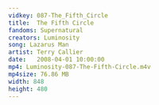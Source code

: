 ```yaml
---
vidkey: 087-The_Fifth_Circle
title:  The Fifth Circle
fandoms: Supernatural
creators: Luminosity
song: Lazarus Man
artist: Terry Callier
date:   2008-04-01 10:00:00
mp4: Luminosity-087-The-Fifth-Circle.m4v
mp4size: 76.86 MB
width: 848
height: 480
---
```



  